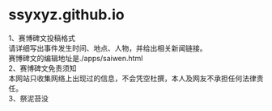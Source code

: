 # ssyxyz.github.io
1、赛博碑文投稿格式  
请详细写出事件发生时间、地点、人物，并给出相关新闻链接。  
赛博碑文的编辑地址是./apps/saiwen.html  
2、赛博碑文免责须知  
本网站只收集网络上出现过的信息，不会凭空杜撰，本人及网友不承担任何法律责任。  
3、祭泥苔没
